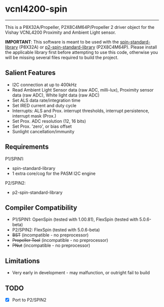 # vcnl4200-spin
---------------

This is a P8X32A/Propeller, P2X8C4M64P/Propeller 2 driver object for the Vishay VCNL4200 Proximity and Ambient Light sensor.

**IMPORTANT**: This software is meant to be used with the [spin-standard-library](https://github.com/avsa242/spin-standard-library) (P8X32A) or [p2-spin-standard-library](https://github.com/avsa242/p2-spin-standard-library) (P2X8C4M64P). Please install the applicable library first before attempting to use this code, otherwise you will be missing several files required to build the project.

## Salient Features

* I2C connection at up to 400kHz
* Read Ambient Light Sensor data (raw ADC, milli-lux), Proximity sensor data (raw ADC), White light data (raw ADC)
* Set ALS data rate/integration time
* Set IRED current and duty cycle
* Interrupts: ALS and Prox. interrupt thresholds, interrupt persistence, interrupt mask (Prox.)
* Set Prox. ADC resolution (12, 16 bits)
* Set Prox. 'zero', or bias offset
* Sunlight cancellation/immunity

## Requirements

P1/SPIN1:

* spin-standard-library
* 1 extra core/cog for the PASM I2C engine

P2/SPIN2:

* p2-spin-standard-library

## Compiler Compatibility

* P1/SPIN1: OpenSpin (tested with 1.00.81), FlexSpin (tested with 5.0.6-beta)
* P2/SPIN2: FlexSpin (tested with 5.0.6-beta)
* ~~BST~~ (incompatible - no preprocessor)
* ~~Propeller Tool~~ (incompatible - no preprocessor)
* ~~PNut~~ (incompatible - no preprocessor)

## Limitations

* Very early in development - may malfunction, or outright fail to build

## TODO

- [x]  Port to P2/SPIN2

